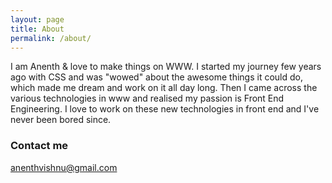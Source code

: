 ```yaml
---
layout: page
title: About
permalink: /about/
---
```


I am Anenth & love to make things on WWW. I started my journey few years ago with CSS and was "wowed" about the awesome things it could do, which made me dream and work on it all day long. Then I came across the various technologies in www and realised my passion is Front End Engineering. I love to work on these new technologies in front end and I've never been bored since.


### Contact me

[anenthvishnu@gmail.com](mailto:anenthvishnu@gmail.com)